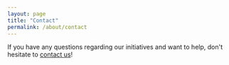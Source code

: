```yaml
---
layout: page
title: "Contact"
permalink: /about/contact
---
```


If you have any questions regarding our initiatives and want to help, don't hesitate to [contact us](mailto:stem.edu.init@gmail.com)!

